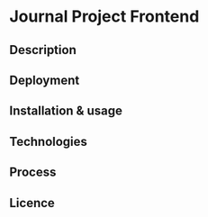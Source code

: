 # Journal Project Frontend

## Description

## Deployment

## Installation & usage

## Technologies

## Process

## Licence
